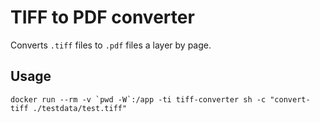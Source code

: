 # TIFF to PDF converter

Converts `.tiff` files to `.pdf` files a layer by page.

## Usage

```docker run --rm -v `pwd -W`:/app -ti tiff-converter sh -c "convert-tiff ./testdata/test.tiff"```


